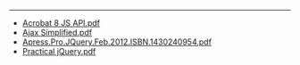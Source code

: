 ---
- [Acrobat 8 JS API.pdf](JavaScript/Acrobat_8_JS_API.pdf)
- [Ajax Simplified.pdf](JavaScript/Ajax_Simplified.pdf)
- [Apress.Pro.JQuery.Feb.2012.ISBN.1430240954.pdf](JavaScript/Apress.Pro.JQuery.Feb.2012.ISBN.1430240954.pdf)
- [Practical jQuery.pdf](JavaScript/Practical_jQuery.pdf)